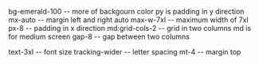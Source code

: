 bg-emerald-100 -- more of backgourn color 
py is padding in y direction    
mx-auto -- margin left and right auto
max-w-7xl -- maximum width of 7xl
px-8 -- padding in x direction
md:grid-cols-2 -- grid in two columns
md is for medium screen
gap-8 -- gap between two columns

text-3xl -- font size
tracking-wider -- letter spacing
mt-4 -- margin top